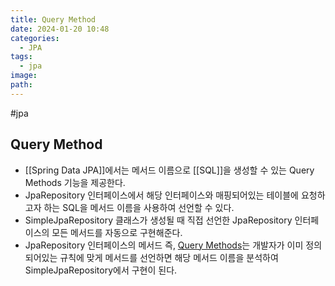 ```yaml
---
title: Query Method
date: 2024-01-20 10:48
categories:
  - JPA
tags:
  - jpa
image: 
path:
---
```

#jpa 

## Query Method
+ [[Spring Data JPA]]에서는 메서드 이름으로 [[SQL]]을 생성할 수 있는 Query Methods 기능을 제공한다.
+ JpaRepository 인터페이스에서 해당 인터페이스와 매핑되어있는 테이블에 요청하고자 하는 SQL을 메서드 이름을 사용하여 선언할 수 있다.
+ SimpleJpaRepository 클래스가 생성될 때 직접 선언한 JpaRepository 인터페이스의 모든 메서드를 자동으로 구현해준다.
+ JpaRepository 인터페이스의 메서드 즉, [Query Methods](https://docs.spring.io/spring-data/jpa/docs/current/reference/html/#repositories.query-methods.query-creation)는 개발자가 이미 정의 되어있는 규칙에 맞게 메서드를 선언하면 해당 메서드 이름을 분석하여 SimpleJpaRepository에서 구현이 된다.
